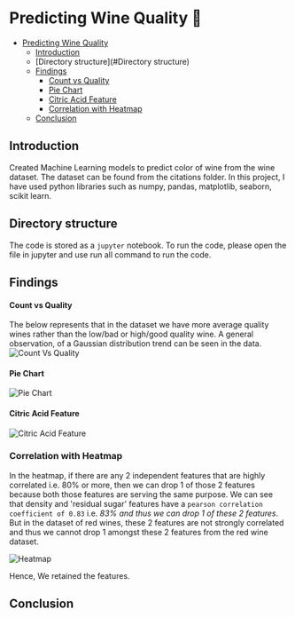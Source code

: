 # Predicting Wine Quality 🍷

- [Predicting Wine Quality](#predicting-wine-quality)
  - [Introduction](#introduction)
  - [Directory structure](#Directory structure)
  - [Findings](#Findings)
      - [Count vs Quality](#count-vs-quality)
      - [Pie Chart](#pie-chart)
      - [Citric Acid Feature](#citric-acid-feature)
      - [Correlation with Heatmap](#correlation-with-heatmap)
  - [Conclusion](#conclusion)

## Introduction

Created Machine Learning models to predict color of wine from the wine dataset. The dataset can be found from the citations folder. In this project, I have used python libraries such as numpy, pandas, matplotlib, seaborn, scikit learn. 

## Directory structure

The code is stored as a `jupyter` notebook. To run the code, please open the file in jupyter and use run all command to run the code.

## Findings

#### Count vs Quality
The below represents that in the dataset we have more average quality wines rather than the low/bad or high/good quality wine. A general observation, of a Gaussian distribution trend can be seen in the data.
![Count Vs Quality](https://github.com/nipun1992/Predicting-Wine-Quality/blob/main/pics/count%20vs%20quality.png)

#### Pie Chart
![Pie Chart](https://github.com/nipun1992/Predicting-Wine-Quality/blob/main/pics/Pie%20Chart.png)


#### Citric Acid Feature
![Citric Acid Feature](https://github.com/nipun1992/Predicting-Wine-Quality/blob/main/pics/citric_acid.png)



### Correlation with Heatmap

In the heatmap, if there are any 2 independent features that are highly correlated i.e. 80% or more, then we can drop 1 of those 2 features because both those features are serving the same purpose. We can see that density and 'residual sugar' features have a `pearson correlation coefficient of 0.83` i.e. *83% and thus we can drop 1 of these 2 features*. But in the dataset of red wines, these 2 features are not strongly correlated and thus we cannot drop 1 amongst these 2 features from the red wine dataset.

![Heatmap](https://github.com/nipun1992/Predicting-Wine-Quality/blob/main/pics/heatmap.png)


Hence, We retained the features.

## Conclusion
